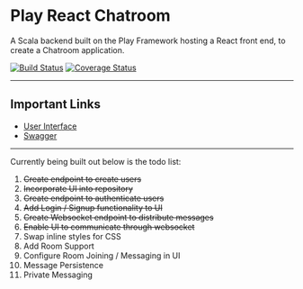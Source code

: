 # Play React Chatroom

A Scala backend built on the Play Framework hosting a React front end,
to create a Chatroom application. 

[![Build Status](https://travis-ci.org/alexm118/play-react-chatroom.svg?branch=master)](https://travis-ci.org/alexm118/play-react-chatroom)
[![Coverage Status](https://coveralls.io/repos/github/alexm118/play-react-chatroom/badge.svg?branch=master)](https://coveralls.io/github/alexm118/play-react-chatroom?branch=master)

***

## Important Links

  * [User Interface](https://play-react-chatroom.herokuapp.com)
  * [Swagger](https://play-react-chatroom.herokuapp.com/swagger)

***

Currently being built out below is the todo list:

1. ~~Create endpoint to create users~~
2. ~~Incorporate UI into repository~~
3. ~~Create endpoint to authenticate users~~
4. ~~Add Login / Signup functionality to UI~~
5. ~~Create Websocket endpoint to distribute messages~~
6. ~~Enable UI to communicate through websocket~~
7. Swap inline styles for CSS
8. Add Room Support
9. Configure Room Joining / Messaging in UI
10. Message Persistence
11. Private Messaging

